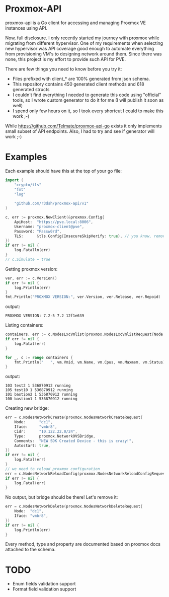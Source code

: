 # Proxmox-API #

proxmox-api is a Go client for accessing and managing Proxmox VE instances using API.

Now, full disclosure. I only recently started my journey with proxmox while migrating from different hypervisor. 
One of my requirements when selecting new hypervisor was API coverage good enough to automate everything from provisioning VM's to designing network around them.
Since there was none, this project is my effort to provide such API for PVE.

There are few things you need to know before you try it:
- Files prefixed with client_* are 100% generated from json schema.
- This repository contains 450 generated client methods and 618 generated structs
- I couldn't find everything I needed to generate this code using "official" tools, so I wrote custom generator to do it for me (I will publish it soon as well) 
- I spend only few hours on it, so I took every shortcut I could to make this work ;-)

While https://github.com/Telmate/proxmox-api-go exists it only implements small subset of API endpoints. Also, I had to try and see if generator will work ;-)   

# Examples

Each example should have this at the top of your go file:
```go
import (
    "crypto/tls"
    "fmt"
    "log"
    
    "github.com/r3dsh/proxmox-api/v1"
)

c, err := proxmox.NewClient(&proxmox.Config{
    ApiHost:  "https://pve.local:8006",
    Username: "proxmox-client@pve",
    Password: "Passw0rd",
    TLS:      &tls.Config{InsecureSkipVerify: true}, // you know, remove it for production ;-)
})
if err != nil {
    log.Fatalln(err)
}
// c.Simulate = true
```

Getting proxmox version:
```go
ver, err := c.Version()
if err != nil {
    log.Println(err)
}
fmt.Println("PROXMOX VERSION:", ver.Version, ver.Release, ver.Repoid)
```
output:
```shell
PROXMOX VERSION: 7.2-5 7.2 12f1e639
```

Listing containers:
```go
containers, err := c.NodesLxcVmlist(proxmox.NodesLxcVmlistRequest{Node: "dc1"})
if err != nil {
    log.Fatal(err)
}

for _, c := range containers {
    fmt.Println("   ", vm.Vmid, vm.Name, vm.Cpus, vm.Maxmem, vm.Status)
}
```
output:
```shell
103 test2 1 536870912 running
105 test10 1 536870912 running
101 bastion2 1 536870912 running
100 bastion1 1 536870912 running
```

Creating new bridge:
```go
err = c.NodesNetworkCreate(proxmox.NodesNetworkCreateRequest{
    Node:      "dc1",
    Iface:     "vmbr8",
    Cidr:      "10.122.22.0/24",
    Type:      proxmox.NetworkOVSBridge,
    Comments:  "NEW SDK Created Device - this is crazy!",
    Autostart: true,
})
if err != nil {
    log.Fatal(err)
}
// we need to reload proxmox configuration
err = c.NodesNetworkReloadConfig(proxmox.NodesNetworkReloadConfigRequest{Node: "dc1"})
if err != nil {
    log.Fatal(err)
}
```
No output, but bridge should be there! Let's remove it:
```go
err = c.NodesNetworkDelete(proxmox.NodesNetworkDeleteRequest{
    Node:  "dc1",
    Iface: "vmbr8",
})
if err != nil {
    log.Println(err)
}
```

Every method, type and property are documented based on proxmox docs attached to the schema.

# TODO #

- Enum fields validation support
- Format field validation support
